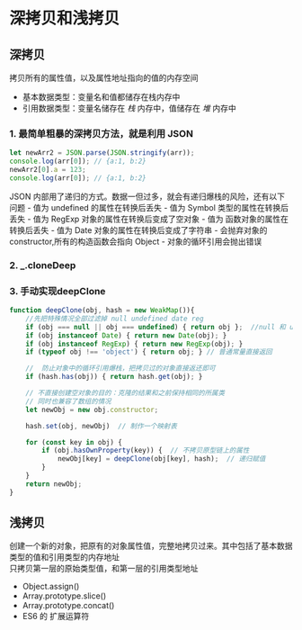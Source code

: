 # 深拷贝和浅拷贝

## 深拷贝

拷贝所有的属性值，以及属性地址指向的值的内存空间

- 基本数据类型：变量名和值都储存在栈内存中
- 引用数据类型：变量名储存在 *栈* 内存中，值储存在 *堆* 内存中

### 1. 最简单粗暴的深拷贝方法，就是利用 JSON

```js
let newArr2 = JSON.parse(JSON.stringify(arr));
console.log(arr[0]); // {a:1, b:2}
newArr2[0].a = 123;
console.log(arr[0]); // {a:1, b:2}
```

JSON 内部用了递归的方式。数据一但过多，就会有递归爆栈的风险，还有以下问题
    - 值为 undefined 的属性在转换后丢失
    - 值为 Symbol 类型的属性在转换后丢失
    - 值为 RegExp 对象的属性在转换后变成了空对象
    - 值为 函数对象的属性在转换后丢失
    - 值为 Date 对象的属性在转换后变成了字符串
    - 会抛弃对象的 constructor,所有的构造函数会指向 Object
    - 对象的循环引用会抛出错误

### 2. _.cloneDeep

### 3. 手动实现deepClone

```js
function deepClone(obj, hash = new WeakMap()){
    //先把特殊情况全部过滤掉 null undefined date reg
    if (obj === null || obj === undefined) { return obj };  //null 和 undefined 都不用处理
    if (obj instanceof Date) { return new Date(obj); }
    if (obj instanceof RegExp) { return new RegExp(obj); }
    if (typeof obj !== 'object') { return obj; } // 普通常量直接返回

    //  防止对象中的循环引用爆栈，把拷贝过的对象直接返还即可
    if (hash.has(obj)) { return hash.get(obj); }

    // 不直接创建空对象的目的：克隆的结果和之前保持相同的所属类
    // 同时也兼容了数组的情况
    let newObj = new obj.constructor;

    hash.set(obj, newObj)  // 制作一个映射表

    for (const key in obj) {
        if (obj.hasOwnProperty(key)) {  // 不拷贝原型链上的属性
            newObj[key] = deepClone(obj[key], hash);  // 递归赋值
        }
    }
    return newObj;
}
```

## 浅拷贝

创建一个新的对象，把原有的对象属性值，完整地拷贝过来。其中包括了基本数据类型的值和引用类型的内存地址  
只拷贝第一层的原始类型值，和第一层的引用类型地址

- Object.assign()
- Array.prototype.slice()
- Array.prototype.concat()
- ES6 的 扩展运算符
